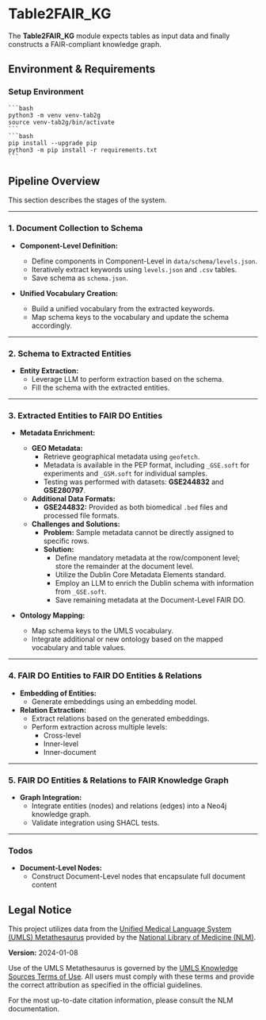 # Table2FAIR_KG
The **Table2FAIR_KG** module expects tables as input data and finally constructs a FAIR-compliant knowledge graph.

## Environment & Requirements
### Setup Environment
    ```bash
    python3 -m venv venv-tab2g
    source venv-tab2g/bin/activate
    ```
    ```bash
    pip install --upgrade pip
    python3 -m pip install -r requirements.txt
    ```


## Pipeline Overview

This section describes the stages of the system.

---

### 1. Document Collection to Schema

- **Component-Level Definition:**  
  - Define components in Component-Level in `data/schema/levels.json`.
  - Iteratively extract keywords using `levels.json` and `.csv` tables.
  - Save schema as `schema.json`.

- **Unified Vocabulary Creation:**  
  - Build a unified vocabulary from the extracted keywords.
  - Map schema keys to the vocabulary and update the schema accordingly.

---

### 2. Schema to Extracted Entities

- **Entity Extraction:**  
  - Leverage LLM to perform extraction based on the schema.
  - Fill the schema with the extracted entities.

---

### 3. Extracted Entities to FAIR DO Entities

- **Metadata Enrichment:**  
  - **GEO Metadata:**  
    - Retrieve geographical metadata using `geofetch`.
    - Metadata is available in the PEP format, including `_GSE.soft` for experiments and `_GSM.soft` for individual samples.
    - Testing was performed with datasets: **GSE244832** and **GSE280797**.
  - **Additional Data Formats:**  
    - **GSE244832:** Provided as both biomedical `.bed` files and processed file formats.
  - **Challenges and Solutions:**  
    - **Problem:** Sample metadata cannot be directly assigned to specific rows.
    - **Solution:**  
      - Define mandatory metadata at the row/component level; store the remainder at the document level.
      - Utilize the Dublin Core Metadata Elements standard.
      - Employ an LLM to enrich the Dublin schema with information from `_GSE.soft`.
      - Save remaining metadata at the Document-Level FAIR DO.

- **Ontology Mapping:**  
  - Map schema keys to the UMLS vocabulary.
  - Integrate additional or new ontology based on the mapped vocabulary and table values.

---

### 4. FAIR DO Entities to FAIR DO Entities & Relations

- **Embedding of Entities:**  
  - Generate embeddings using an embedding model.
- **Relation Extraction:**  
  - Extract relations based on the generated embeddings.
  - Perform extraction across multiple levels:
    - Cross-level
    - Inner-level
    - Inner-document

---

### 5. FAIR DO Entities & Relations to FAIR Knowledge Graph

- **Graph Integration:**  
  - Integrate entities (nodes) and relations (edges) into a Neo4j knowledge graph.
  - Validate integration using SHACL tests.

---

### Todos

- **Document-Level Nodes:**  
  - Construct Document-Level nodes that encapsulate full document content


## Legal Notice

This project utilizes data from the [Unified Medical Language System (UMLS) Metathesaurus](https://www.nlm.nih.gov/research/umls/) provided by the [National Library of Medicine (NLM)](https:/www.nlm.nih.gov/). 

**Version:** 2024-01-08

Use of the UMLS Metathesaurus is governed by the [UMLS Knowledge Sources Terms of Use](https://www.nlm.nih.gov/databases/download/terms_and_conditions.html). All users must comply with these terms and provide the correct attribution as specified in the official guidelines.

For the most up-to-date citation information, please consult the NLM documentation.
